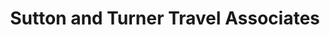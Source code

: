 ---
title: "Sutton and Turner Travel Associates"
url: /auckland/sutton-and-turner-travel-associates/
shop: Reisebüro
---